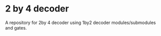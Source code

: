 # 2 by 4 decoder	

A repository for 2by 4 decoder using 1by2 decoder modules/submodules and gates. 
